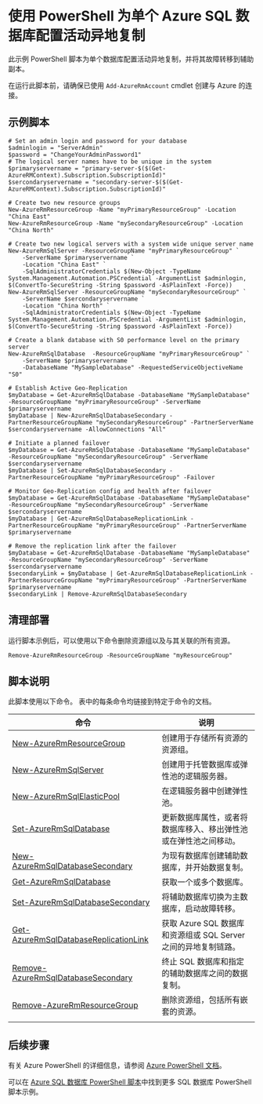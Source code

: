 <properties
    pageTitle="Azure PowerShell 脚本 - 设置异地复制 - 单个 SQL 数据库 | Azure"
    description="Azure PowerShell 脚本示例 - 使用 PowerShell 为单个 Azure SQL 数据库设置活动异地复制"
    services="sql-database"
    documentationcenter="sql-database"
    author="janeng"
    manager="jstrauss"
    editor="carlrab"
    tags="azure-service-management"
    translationtype="Human Translation" />
<tags
    ms.assetid=""
    ms.service="sql-database"
    ms.custom="sample"
    ms.devlang="PowerShell"
    ms.topic="article"
    ms.tgt_pltfrm="sql-database"
    ms.workload="database"
    ms.date="03/07/2017"
    wacn.date="04/17/2017"
    ms.author="janeng"
    ms.sourcegitcommit="7cc8d7b9c616d399509cd9dbdd155b0e9a7987a8"
    ms.openlocfilehash="2110f5ee5cbf224535ac734f12c4d1f185a4486c"
    ms.lasthandoff="04/07/2017" />

# <a name="configure-active-geo-replication-for-a-single-azure-sql-database-using-powershell"></a>使用 PowerShell 为单个 Azure SQL 数据库配置活动异地复制

此示例 PowerShell 脚本为单个数据库配置活动异地复制，并将其故障转移到辅助副本。

在运行此脚本前，请确保已使用 `Add-AzureRmAccount` cmdlet 创建与 Azure 的连接。

## <a name="sample-scripts"></a>示例脚本

    # Set an admin login and password for your database
    $adminlogin = "ServerAdmin"
    $password = "ChangeYourAdminPassword1"
    # The logical server names have to be unique in the system
    $primaryservername = "primary-server-$($(Get-AzureRMContext).Subscription.SubscriptionId)"
    $sercondaryservername = "secondary-server-$($(Get-AzureRMContext).Subscription.SubscriptionId)"

    # Create two new resource groups
    New-AzureRmResourceGroup -Name "myPrimaryResourceGroup" -Location "China East"
    New-AzureRmResourceGroup -Name "mySecondaryResourceGroup" -Location "China North"

    # Create two new logical servers with a system wide unique server name
    New-AzureRmSqlServer -ResourceGroupName "myPrimaryResourceGroup" `
        -ServerName $primaryservername `
        -Location "China East" `
        -SqlAdministratorCredentials $(New-Object -TypeName System.Management.Automation.PSCredential -ArgumentList $adminlogin, $(ConvertTo-SecureString -String $password -AsPlainText -Force))
    New-AzureRmSqlServer -ResourceGroupName "mySecondaryResourceGroup" `
        -ServerName $sercondaryservername `
        -Location "China North" `
        -SqlAdministratorCredentials $(New-Object -TypeName System.Management.Automation.PSCredential -ArgumentList $adminlogin, $(ConvertTo-SecureString -String $password -AsPlainText -Force))

    # Create a blank database with S0 performance level on the primary server
    New-AzureRmSqlDatabase  -ResourceGroupName "myPrimaryResourceGroup" `
        -ServerName $primaryservername `
        -DatabaseName "MySampleDatabase" -RequestedServiceObjectiveName "S0"

    # Establish Active Geo-Replication
    $myDatabase = Get-AzureRmSqlDatabase -DatabaseName "MySampleDatabase" -ResourceGroupName "myPrimaryResourceGroup" -ServerName $primaryservername
    $myDatabase | New-AzureRmSqlDatabaseSecondary -PartnerResourceGroupName "mySecondaryResourceGroup" -PartnerServerName $sercondaryservername -AllowConnections "All"

    # Initiate a planned failover
    $myDatabase = Get-AzureRmSqlDatabase -DatabaseName "MySampleDatabase" -ResourceGroupName "mySecondaryResourceGroup" -ServerName $sercondaryservername
    $myDatabase | Set-AzureRmSqlDatabaseSecondary -PartnerResourceGroupName "myPrimaryResourceGroup" -Failover

    # Monitor Geo-Replication config and health after failover
    $myDatabase = Get-AzureRmSqlDatabase -DatabaseName "MySampleDatabase" -ResourceGroupName "mySecondaryResourceGroup" -ServerName $sercondaryservername
    $myDatabase | Get-AzureRmSqlDatabaseReplicationLink -PartnerResourceGroupName "myPrimaryResourceGroup" -PartnerServerName $primaryservername

    # Remove the replication link after the failover
    $myDatabase = Get-AzureRmSqlDatabase -DatabaseName "MySampleDatabase" -ResourceGroupName "mySecondaryResourceGroup" -ServerName $sercondaryservername
    $secondaryLink = $myDatabase | Get-AzureRmSqlDatabaseReplicationLink -PartnerResourceGroupName "myPrimaryResourceGroup" -PartnerServerName $primaryservername
    $secondaryLink | Remove-AzureRmSqlDatabaseSecondary

## <a name="clean-up-deployment"></a>清理部署

运行脚本示例后，可以使用以下命令删除资源组以及与其关联的所有资源。

    Remove-AzureRmResourceGroup -ResourceGroupName "myResourceGroup"

## <a name="script-explanation"></a>脚本说明

此脚本使用以下命令。 表中的每条命令均链接到特定于命令的文档。

| 命令 | 说明 |
|---|---|
| [New-AzureRmResourceGroup](https://docs.microsoft.com/zh-cn/powershell/resourcemanager/azurerm.resources/v3.5.0/new-azurermresourcegroup) | 创建用于存储所有资源的资源组。 |
| [New-AzureRmSqlServer](https://docs.microsoft.com/zh-cn/powershell/resourcemanager/azurerm.sql/v2.5.0/new-azurermsqlserver) | 创建用于托管数据库或弹性池的逻辑服务器。 |
| [New-AzureRmSqlElasticPool](https://docs.microsoft.com/zh-cn/powershell/resourcemanager/azurerm.sql/v2.5.0/new-azurermsqlelasticpool) | 在逻辑服务器中创建弹性池。 |
| [Set-AzureRmSqlDatabase](https://docs.microsoft.com/zh-cn/powershell/resourcemanager/azurerm.sql/v2.5.0/set-azurermsqldatabase) | 更新数据库属性，或者将数据库移入、移出弹性池或在弹性池之间移动。 |
| [New-AzureRmSqlDatabaseSecondary](https://docs.microsoft.com/zh-cn/powershell/resourcemanager/azurerm.sql/v2.5.0/new-azurermsqldatabasesecondary)| 为现有数据库创建辅助数据库，并开始数据复制。 |
| [Get-AzureRmSqlDatabase](https://docs.microsoft.com/zh-cn/powershell/resourcemanager/azurerm.sql/v2.5.0/get-azurermsqldatabase)| 获取一个或多个数据库。 |
| [Set-AzureRmSqlDatabaseSecondary](https://docs.microsoft.com/zh-cn/powershell/resourcemanager/azurerm.sql/v2.5.0/set-azurermsqldatabasesecondary)| 将辅助数据库切换为主数据库，启动故障转移。|
| [Get-AzureRmSqlDatabaseReplicationLink](https://docs.microsoft.com/zh-cn/powershell/resourcemanager/azurerm.sql/v2.5.0/get-azurermsqldatabasereplicationlink) | 获取 Azure SQL 数据库和资源组或 SQL Server 之间的异地复制链路。 |
| [Remove-AzureRmSqlDatabaseSecondary](https://docs.microsoft.com/zh-cn/powershell/resourcemanager/azurerm.sql/v2.5.0/remove-azurermsqldatabasesecondary) | 终止 SQL 数据库和指定的辅助数据库之间的数据复制。 |
| [Remove-AzureRmResourceGroup](https://docs.microsoft.com/zh-cn/powershell/resourcemanager/azurerm.resources/v3.5.0/remove-azurermresourcegroup) | 删除资源组，包括所有嵌套的资源。 |
|||

## <a name="next-steps"></a>后续步骤

有关 Azure PowerShell 的详细信息，请参阅 [Azure PowerShell 文档](https://docs.microsoft.com/zh-cn/powershell/)。

可以在 [Azure SQL 数据库 PowerShell 脚本](/documentation/articles/sql-database-powershell-samples/)中找到更多 SQL 数据库 PowerShell 脚本示例。